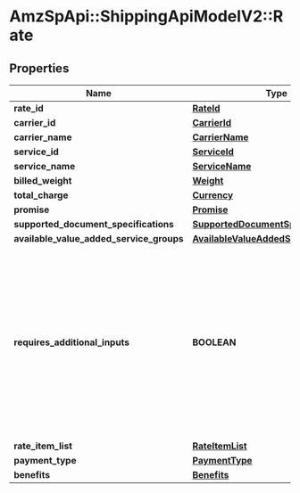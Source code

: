 # AmzSpApi::ShippingApiModelV2::Rate

## Properties
Name | Type | Description | Notes
------------ | ------------- | ------------- | -------------
**rate_id** | [**RateId**](RateId.md) |  | 
**carrier_id** | [**CarrierId**](CarrierId.md) |  | 
**carrier_name** | [**CarrierName**](CarrierName.md) |  | 
**service_id** | [**ServiceId**](ServiceId.md) |  | 
**service_name** | [**ServiceName**](ServiceName.md) |  | 
**billed_weight** | [**Weight**](Weight.md) |  | [optional] 
**total_charge** | [**Currency**](Currency.md) |  | 
**promise** | [**Promise**](Promise.md) |  | 
**supported_document_specifications** | [**SupportedDocumentSpecificationList**](SupportedDocumentSpecificationList.md) |  | 
**available_value_added_service_groups** | [**AvailableValueAddedServiceGroupList**](AvailableValueAddedServiceGroupList.md) |  | [optional] 
**requires_additional_inputs** | **BOOLEAN** | When true, indicates that additional inputs are required to purchase this shipment service. You must then call the getAdditionalInputs operation to return the JSON schema to use when providing the additional inputs to the purchaseShipment operation. | 
**rate_item_list** | [**RateItemList**](RateItemList.md) |  | [optional] 
**payment_type** | [**PaymentType**](PaymentType.md) |  | [optional] 
**benefits** | [**Benefits**](Benefits.md) |  | [optional] 

